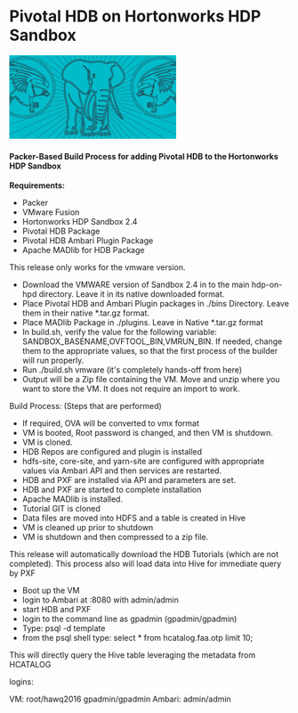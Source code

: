 # Pivotal HDB on Hortonworks HDP Sandbox

<img src="https://raw.githubusercontent.com/dbbaskette/hdb-on-hdp/gh-pages/images/hdb.jpeg?token=ACbVkUI1WnnUpyJAOIAZbDH4AHJsBj63ks5WM91-wA%3D%3D" width="300">

#### Packer-Based Build Process for adding Pivotal HDB to the Hortonworks HDP Sandbox

**Requirements:**  

* Packer  
* VMware Fusion
* Hortonworks HDP Sandbox 2.4
* Pivotal HDB Package
* Pivotal HDB Ambari Plugin Package
* Apache MADlib for HDB Package

This release only works for the vmware version.

* Download the VMWARE version of Sandbox 2.4 in to the main hdp-on-hpd directory. Leave it in its native downloaded format.
* Place Pivotal HDB and Ambari Plugin packages in ./bins Directory. Leave them in their native *.tar.gz format.
* Place MADlib Package in ./plugins.   Leave in Native *.tar.gz format
* In build.sh, verify the value for the following variable: SANDBOX_BASENAME,OVFTOOL_BIN,VMRUN_BIN.   If needed, change them to the appropriate values, so that the first process of the builder will run properly.
* Run ./build.sh vmware   (it's completely hands-off from here)
* Output will be a Zip file containing the VM.    Move and unzip where you want to store the VM.  It does not require an import to work.


Build Process: (Steps that are performed)
* If required, OVA will be converted to vmx format
* VM is booted, Root password is changed, and then VM is shutdown.
* VM is cloned.
* HDB Repos are configured and plugin is installed
* hdfs-site, core-site, and yarn-site are configured with appropriate values via Ambari API and then services are restarted.
* HDB and PXF are installed via API and parameters are set.
* HDB and PXF are started to complete installation
* Apache MADlib is installed.
* Tutorial GIT is cloned
* Data files are moved into HDFS and a table is created in Hive
* VM is cleaned up prior to shutdown
* VM is shutdown and then compressed to a zip file.


This release will automatically download the HDB Tutorials (which are not completed).   This process also will load data into Hive for immediate query by PXF

* Boot up the VM
* login to Ambari at <ip>:8080 with admin/admin
* start HDB and PXF
* login to the command line as gpadmin (gpadmin/gpadmin)
* Type:  psql -d template
* from the psql shell type: select * from hcatalog.faa.otp limit 10;

This will directly query the Hive table leveraging the metadata from HCATALOG



logins:

VM:
root/hawq2016
gpadmin/gpadmin
Ambari:
admin/admin
